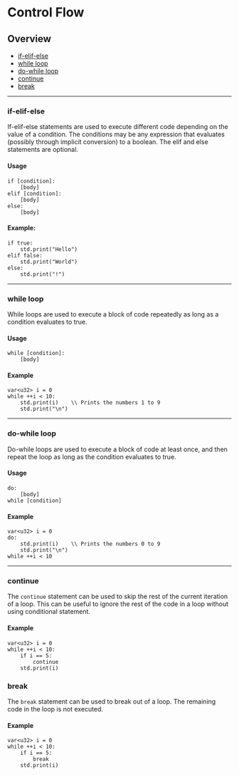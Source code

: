 # Control Flow

## Overview
 - [if-elif-else](#if-elif-else)
 - [while loop](#while-loop)
 - [do-while loop](#do-while-loop)
 - [continue](#continue)
 - [break](#break)

---

### if-elif-else

If-elif-else statements are used to execute different code depending on the value of a condition.
The conditions may be any expression that evaluates (possibly through implicit conversion) to a boolean.
The elif and else statements are optional.

#### Usage

```qinp
if [condition]:
	[body]
elif [condition]:
	[body]
else:
	[body]
```

#### Example:

```qinp
if true:
	std.print("Hello")
elif false:
	std.print("World")
else:
	std.print("!")
```

---

### while loop

While loops are used to execute a block of code repeatedly as long as a condition evaluates to true.

#### Usage

```qinp
while [condition]:
	[body]
```

#### Example

```qinp
var<u32> i = 0
while ++i < 10:
	std.print(i)	\\ Prints the numbers 1 to 9
	std.print("\n")
```

---

### do-while loop

Do-while loops are used to execute a block of code at least once, and then repeat the loop as long as the condition evaluates to true.

#### Usage

```qinp
do:
	[body]
while [condition]
```

#### Example

```qinp
var<u32> i = 0
do:
	std.print(i)	\\ Prints the numbers 0 to 9
	std.print("\n")
while ++i < 10
```

---

### continue

The `continue` statement can be used to skip the rest of the current iteration of a loop. This can be useful to ignore the rest of the code in a loop without using conditional statement.

#### Example

```qinp
var<u32> i = 0
while ++i < 10:
	if i == 5:
		continue
	std.print(i)
```

### break

The `break` statement can be used to break out of a loop.
The remaining code in the loop is not executed.

#### Example

```qinp
var<u32> i = 0
while ++i < 10:
	if i == 5:
		break
	std.print(i)
```